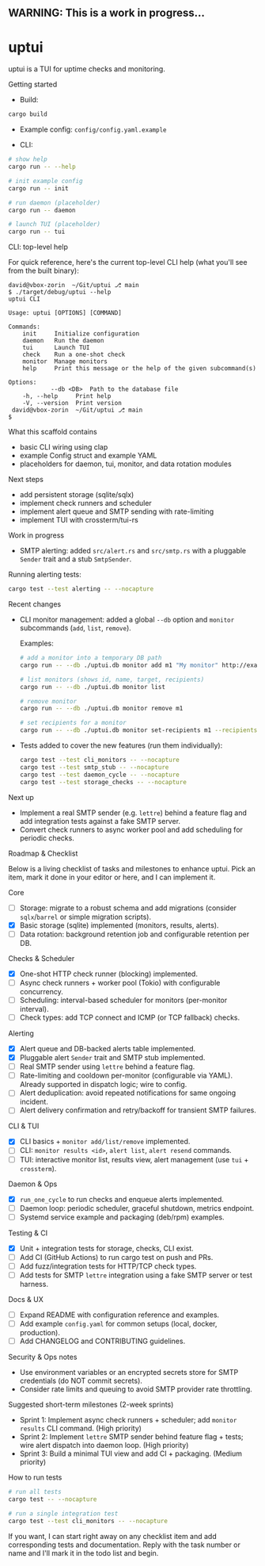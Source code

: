 ## WARNING: This is a work in progress...

# uptui

uptui is a TUI for uptime checks and monitoring.

Getting started

- Build:

```bash
cargo build
```

- Example config: `config/config.yaml.example`

- CLI:

```bash
# show help
cargo run -- --help

# init example config
cargo run -- init

# run daemon (placeholder)
cargo run -- daemon

# launch TUI (placeholder)
cargo run -- tui
```

CLI: top-level help

For quick reference, here's the current top-level CLI help (what you'll see from the built binary):

```text
david@vbox-zorin  ~/Git/uptui ⎇ main 
$ ./target/debug/uptui --help
uptui CLI

Usage: uptui [OPTIONS] [COMMAND]

Commands:
	init     Initialize configuration
	daemon   Run the daemon
	tui      Launch TUI
	check    Run a one-shot check
	monitor  Manage monitors
	help     Print this message or the help of the given subcommand(s)

Options:
			--db <DB>  Path to the database file
	-h, --help     Print help
	-V, --version  Print version
 david@vbox-zorin  ~/Git/uptui ⎇ main 
$ 
```

What this scaffold contains

- basic CLI wiring using clap
- example Config struct and example YAML
- placeholders for daemon, tui, monitor, and data rotation modules

Next steps

- add persistent storage (sqlite/sqlx)
- implement check runners and scheduler
- implement alert queue and SMTP sending with rate-limiting
- implement TUI with crossterm/tui-rs

Work in progress

- SMTP alerting: added `src/alert.rs` and `src/smtp.rs` with a pluggable `Sender` trait and a stub `SmtpSender`.

Running alerting tests:

```bash
cargo test --test alerting -- --nocapture
```

Recent changes

- CLI monitor management: added a global `--db` option and `monitor` subcommands (`add`, `list`, `remove`).

	Examples:

	```bash
	# add a monitor into a temporary DB path
	cargo run -- --db ./uptui.db monitor add m1 "My monitor" http://example.local

	# list monitors (shows id, name, target, recipients)
	cargo run -- --db ./uptui.db monitor list

	# remove monitor
	cargo run -- --db ./uptui.db monitor remove m1

	# set recipients for a monitor
	cargo run -- --db ./uptui.db monitor set-recipients m1 --recipients ops@example.org,oncall@example.org
	```

- Tests added to cover the new features (run them individually):

	```bash
	cargo test --test cli_monitors -- --nocapture
	cargo test --test smtp_stub -- --nocapture
	cargo test --test daemon_cycle -- --nocapture
	cargo test --test storage_checks -- --nocapture
	```

Next up

- Implement a real SMTP sender (e.g. `lettre`) behind a feature flag and add integration tests against a fake SMTP server.
- Convert check runners to async worker pool and add scheduling for periodic checks.

Roadmap & Checklist

Below is a living checklist of tasks and milestones to enhance uptui. Pick an item, mark it done in your editor or here, and I can implement it.

Core
- [ ] Storage: migrate to a robust schema and add migrations (consider `sqlx`/`barrel` or simple migration scripts).
- [x] Basic storage (sqlite) implemented (monitors, results, alerts).
- [ ] Data rotation: background retention job and configurable retention per DB.

Checks & Scheduler
- [x] One-shot HTTP check runner (blocking) implemented.
- [ ] Async check runners + worker pool (Tokio) with configurable concurrency.
- [ ] Scheduling: interval-based scheduler for monitors (per-monitor interval).
- [ ] Check types: add TCP connect and ICMP (or TCP fallback) checks.

Alerting
- [x] Alert queue and DB-backed alerts table implemented.
- [x] Pluggable alert `Sender` trait and SMTP stub implemented.
- [ ] Real SMTP sender using `lettre` behind a feature flag.
- [ ] Rate-limiting and cooldown per-monitor (configurable via YAML). Already supported in dispatch logic; wire to config.
- [ ] Alert deduplication: avoid repeated notifications for same ongoing incident.
- [ ] Alert delivery confirmation and retry/backoff for transient SMTP failures.

CLI & TUI
- [x] CLI basics + `monitor add/list/remove` implemented.
- [ ] CLI: `monitor results <id>`, `alert list`, `alert resend` commands.
- [ ] TUI: interactive monitor list, results view, alert management (use `tui` + `crossterm`).

Daemon & Ops
- [x] `run_one_cycle` to run checks and enqueue alerts implemented.
- [ ] Daemon loop: periodic scheduler, graceful shutdown, metrics endpoint.
- [ ] Systemd service example and packaging (deb/rpm) examples.

Testing & CI
- [x] Unit + integration tests for storage, checks, CLI exist.
- [ ] Add CI (GitHub Actions) to run cargo test on push and PRs.
- [ ] Add fuzz/integration tests for HTTP/TCP check types.
- [ ] Add tests for SMTP `lettre` integration using a fake SMTP server or test harness.

Docs & UX
- [ ] Expand README with configuration reference and examples.
- [ ] Add example `config.yaml` for common setups (local, docker, production).
- [ ] Add CHANGELOG and CONTRIBUTING guidelines.

Security & Ops notes
- Use environment variables or an encrypted secrets store for SMTP credentials (do NOT commit secrets).
- Consider rate limits and queuing to avoid SMTP provider rate throttling.

Suggested short-term milestones (2-week sprints)
- Sprint 1: Implement async check runners + scheduler; add `monitor results` CLI command. (High priority)
- Sprint 2: Implement `lettre` SMTP sender behind feature flag + tests; wire alert dispatch into daemon loop. (High priority)
- Sprint 3: Build a minimal TUI view and add CI + packaging. (Medium priority)

How to run tests

```bash
# run all tests
cargo test -- --nocapture

# run a single integration test
cargo test --test cli_monitors -- --nocapture
```

If you want, I can start right away on any checklist item and add corresponding tests and documentation. Reply with the task number or name and I'll mark it in the todo list and begin. 


